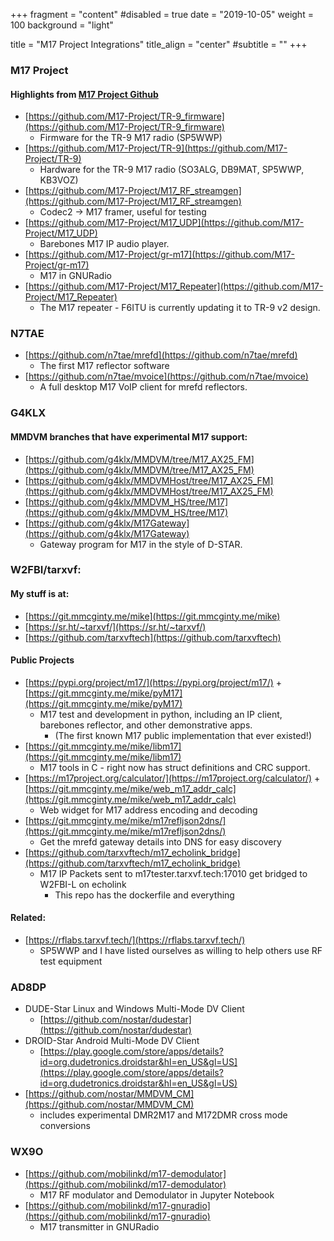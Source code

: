 +++
fragment = "content"
#disabled = true
date = "2019-10-05"
weight = 100
background = "light"

title = "M17 Project Integrations"
title_align = "center"
#subtitle = ""
+++

### M17 Project
#### Highlights from [M17 Project Github](https://github.com/m17-project)
- [https://github.com/M17-Project/TR-9_firmware](https://github.com/M17-Project/TR-9_firmware)
    - Firmware for the TR-9 M17 radio (SP5WWP)
- [https://github.com/M17-Project/TR-9](https://github.com/M17-Project/TR-9)
    - Hardware for the TR-9 M17 radio (SO3ALG, DB9MAT, SP5WWP, KB3VOZ)
- [https://github.com/M17-Project/M17_RF_streamgen](https://github.com/M17-Project/M17_RF_streamgen)
    - Codec2 -> M17 framer, useful for testing
- [https://github.com/M17-Project/M17_UDP](https://github.com/M17-Project/M17_UDP)
    - Barebones M17 IP audio player.
- [https://github.com/M17-Project/gr-m17](https://github.com/M17-Project/gr-m17)
    - M17 in GNURadio
- [https://github.com/M17-Project/M17_Repeater](https://github.com/M17-Project/M17_Repeater)
    - The M17 repeater - F6ITU is currently updating it to TR-9 v2 design.

### N7TAE
- [https://github.com/n7tae/mrefd](https://github.com/n7tae/mrefd)
    - The first M17 reflector software
- [https://github.com/n7tae/mvoice](https://github.com/n7tae/mvoice)
    - A full desktop M17 VoIP client for mrefd reflectors.

### G4KLX
#### MMDVM branches that have experimental M17 support:
- [https://github.com/g4klx/MMDVM/tree/M17_AX25_FM](https://github.com/g4klx/MMDVM/tree/M17_AX25_FM)
- [https://github.com/g4klx/MMDVMHost/tree/M17_AX25_FM](https://github.com/g4klx/MMDVMHost/tree/M17_AX25_FM)
- [https://github.com/g4klx/MMDVM_HS/tree/M17](https://github.com/g4klx/MMDVM_HS/tree/M17)
- [https://github.com/g4klx/M17Gateway](https://github.com/g4klx/M17Gateway)
    - Gateway program for M17 in the style of D-STAR.

### W2FBI/tarxvf:
#### My stuff is at:
- [https://git.mmcginty.me/mike](https://git.mmcginty.me/mike)
- [https://sr.ht/~tarxvf/](https://sr.ht/~tarxvf/)
- [https://github.com/tarxvftech](https://github.com/tarxvftech)

#### Public Projects
- [https://pypi.org/project/m17/](https://pypi.org/project/m17/) + [https://git.mmcginty.me/mike/pyM17](https://git.mmcginty.me/mike/pyM17)
    - M17 test and development in python, including an IP client, barebones reflector, and other demonstrative apps.
        - (The first known M17 public implementation that ever existed!)
- [https://git.mmcginty.me/mike/libm17](https://git.mmcginty.me/mike/libm17)
    - M17 tools in C - right now has struct definitions and CRC support.
- [https://m17project.org/calculator/](https://m17project.org/calculator/) + [https://git.mmcginty.me/mike/web_m17_addr_calc](https://git.mmcginty.me/mike/web_m17_addr_calc)
    - Web widget for M17 address encoding and decoding
- [https://git.mmcginty.me/mike/m17refljson2dns/](https://git.mmcginty.me/mike/m17refljson2dns/)
    - Get the mrefd gateway details into DNS for easy discovery
- [https://github.com/tarxvftech/m17_echolink_bridge](https://github.com/tarxvftech/m17_echolink_bridge)
    - M17 IP Packets sent to m17tester.tarxvf.tech:17010 get bridged to W2FBI-L on echolink
        - This repo has the dockerfile and everything

#### Related:
- [https://rflabs.tarxvf.tech/](https://rflabs.tarxvf.tech/)
    - SP5WWP and I have listed ourselves as willing to help others use RF test equipment

### AD8DP
- DUDE-Star Linux and Windows Multi-Mode DV Client
    - [https://github.com/nostar/dudestar](https://github.com/nostar/dudestar)
- DROID-Star Android Multi-Mode DV Client
    - [https://play.google.com/store/apps/details?id=org.dudetronics.droidstar&hl=en_US&gl=US](https://play.google.com/store/apps/details?id=org.dudetronics.droidstar&hl=en_US&gl=US)
- [https://github.com/nostar/MMDVM_CM](https://github.com/nostar/MMDVM_CM)
    - includes experimental DMR2M17 and M172DMR cross mode conversions

### WX9O
- [https://github.com/mobilinkd/m17-demodulator](https://github.com/mobilinkd/m17-demodulator)
    - M17 RF modulator and Demodulator in Jupyter Notebook
- [https://github.com/mobilinkd/m17-gnuradio](https://github.com/mobilinkd/m17-gnuradio)
    - M17 transmitter in GNURadio
